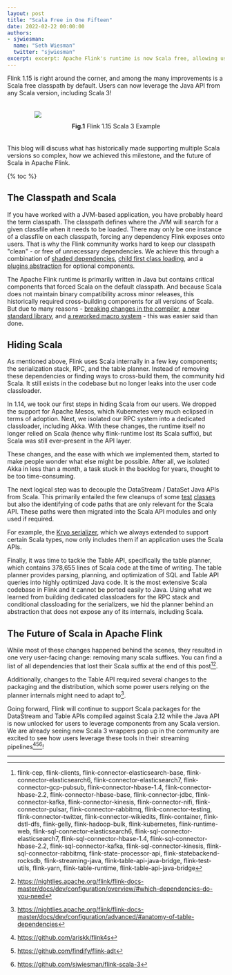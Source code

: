 ```yaml
---
layout: post
title: "Scala Free in One Fifteen"
date: 2022-02-22 00:00:00
authors:
- sjwiesman:
  name: "Seth Wiesman"
  twitter: "sjwiesman"
excerpt: excerpt: Apache Flink's runtime is now Scala free, allowing users to leverage any Scala version in their user code - including Scala 3!
---
```


Flink 1.15 is right around the corner, and among the many improvements is a Scala free classpath by default.
Users can now leverage the Java API from any Scala version, including Scala 3!

<figure style="margin-left:auto;margin-right:auto;display:block;padding-top: 20px;padding-bottom:20px;width:75%;">
  <img src="{{ site.baseurl }}/img/blog/2022-02-22-scala-free/flink-scala-3.jpeg">
  <figcaption style="padding-top: 10px;text-align:center"><b>Fig.1</b> Flink 1.15 Scala 3 Example</figcaption>
</figure>

This blog will discuss what has historically made supporting multiple Scala versions so complex, how we achieved this milestone, and the future of Scala in Apache Flink. 

{% toc %}

## The Classpath and Scala

If you have worked with a JVM-based application, you have probably heard the term classpath.
The classpath defines where the JVM will search for a given classfile when it needs to be loaded.
There may only be one instance of a classfile on each classpath, forcing any dependency Flink exposes onto users.
That is why the Flink community works hard to keep our classpath "clean" - or free of unnecessary dependencies.
We achieve this through a combination of [shaded dependencies](https://github.com/apache/flink-shaded), [child first class loading](https://nightlies.apache.org/flink/flink-docs-stable/docs/ops/debugging/debugging_classloading/#inverted-class-loading-and-classloader-resolution-order), and a [plugins abstraction](https://nightlies.apache.org/flink/flink-docs-stable/docs/deployment/filesystems/plugins/) for optional components.

The Apache Flink runtime is primarily written in Java but contains critical components that forced Scala on the default classpath.
And because Scala does not maintain binary compatibility across minor releases, this historically required cross-building components for all versions of Scala.
But due to many reasons - [breaking changes in the compiler](https://github.com/scala/scala/releases/tag/v2.12.8), [a new standard library](https://www.scala-lang.org/news/2.13.0), and [a reworked macro system](https://docs.scala-lang.org/scala3/guides/macros/macros.html) - this was easier said than done.

## Hiding Scala 

As mentioned above, Flink uses Scala internally in a few key components; the serialization stack, RPC, and the table planner.
Instead of removing these dependencies or finding ways to cross-build them, the community hid Scala.
It still exists in the codebase but no longer leaks into the user code classloader.

In 1.14, we took our first steps in hiding Scala from our users.
We dropped the support for Apache Mesos, which Kubernetes very much eclipsed in terms of adoption.
Next, we isolated our RPC system into a dedicated classloader, including Akka.
With these changes, the runtime itself no longer relied on Scala (hence why flink-runtime lost its Scala suffix), but Scala was still ever-present in the API layer.

These changes, and the ease with which we implemented them, started to make people wonder what else might be possible.
After all, we isolated Akka in less than a month, a task stuck in the backlog for years, thought to be too time-consuming. 

The next logical step was to decouple the DataStream / DataSet Java APIs from Scala.
This primarily entailed the few cleanups of some [test](https://issues.apache.org/jira/browse/FLINK-23967) [classes](https://issues.apache.org/jira/browse/FLINK-23968) but also the identifying of code paths that are only relevant for the Scala API. 
These paths were then migrated into the Scala API modules and only used if required.

For example, the [Kryo serializer](https://issues.apache.org/jira/browse/FLINK-24017), which we always extended to support certain Scala types, now only includes them if an application uses the Scala APIs. 

Finally, it was time to tackle the Table API, specifically the table planner, which contains 378,655 lines of Scala code at the time of writing.
The table planner provides parsing, planning, and optimization of SQL and Table API queries into highly optimized Java code.
It is the most extensive Scala codebase in Flink and it cannot be ported easily to Java.
Using what we learned from building dedicated classloaders for the RPC stack and conditional classloading for the serializers, we hid the planner behind an abstraction that does not expose any of its internals, including Scala. 

## The Future of Scala in Apache Flink 

While most of these changes happened behind the scenes, they resulted in one very user-facing change: removing many scala suffixes. You can find a list of all dependencies that lost their Scala suffix at the end of this post[^1][^2]. 

Additionally, changes to the Table API required several changes to the packaging and the distribution, which some power users relying on the planner internals might need to adapt to[^3].

Going forward, Flink will continue to support Scala packages for the DataStream and Table APIs compiled against Scala 2.12 while the Java API is now unlocked for users to leverage components from any Scala version.
We are already seeing new Scala 3 wrappers pop up in the community are excited to see how users leverage these tools in their streaming pipelines[^4][^5][^6]!

<hr>

[^1]: flink-cep, flink-clients, flink-connector-elasticsearch-base, flink-connector-elasticsearch6, flink-connector-elasticsearch7, flink-connector-gcp-pubsub, flink-connector-hbase-1.4, flink-connector-hbase-2.2, flink-connector-hbase-base, flink-connector-jdbc, flink-connector-kafka, flink-connector-kinesis, flink-connector-nifi, flink-connector-pulsar, flink-connector-rabbitmq, flink-connector-testing, flink-connector-twitter, flink-connector-wikiedits, flink-container, flink-dstl-dfs, flink-gelly, flink-hadoop-bulk, flink-kubernetes, flink-runtime-web, flink-sql-connector-elasticsearch6, flink-sql-connector-elasticsearch7, flink-sql-connector-hbase-1.4, flink-sql-connector-hbase-2.2, flink-sql-connector-kafka, flink-sql-connector-kinesis, flink-sql-connector-rabbitmq, flink-state-processor-api, flink-statebackend-rocksdb, flink-streaming-java, flink-table-api-java-bridge, flink-test-utils, flink-yarn, flink-table-runtime, flink-table-api-java-bridge
[^2]: https://nightlies.apache.org/flink/flink-docs-master/docs/dev/configuration/overview/#which-dependencies-do-you-need 
[^3]: https://nightlies.apache.org/flink/flink-docs-master/docs/dev/configuration/advanced/#anatomy-of-table-dependencies
[^4]: https://github.com/ariskk/flink4s 
[^5]: https://github.com/findify/flink-adt 
[^6]: https://github.com/sjwiesman/flink-scala-3 